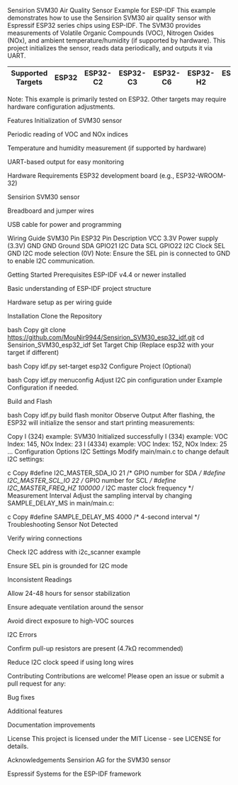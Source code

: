 Sensirion SVM30 Air Quality Sensor Example for ESP-IDF
This example demonstrates how to use the Sensirion SVM30 air quality sensor with Espressif ESP32 series chips using ESP-IDF. The SVM30 provides measurements of Volatile Organic Compounds (VOC), Nitrogen Oxides (NOx), and ambient temperature/humidity (if supported by hardware). This project initializes the sensor, reads data periodically, and outputs it via UART.

| Supported Targets | ESP32 | ESP32-C2 | ESP32-C3 | ESP32-C6 | ESP32-H2 | ESP32-P4 | ESP32-S2 | ESP32-S3 |
| ----------------- | ----- | -------- | -------- | -------- | -------- | -------- | -------- | -------- |

Note: This example is primarily tested on ESP32. Other targets may require hardware configuration adjustments.

Features
Initialization of SVM30 sensor

Periodic reading of VOC and NOx indices

Temperature and humidity measurement (if supported by hardware)

UART-based output for easy monitoring

Hardware Requirements
ESP32 development board (e.g., ESP32-WROOM-32)

Sensirion SVM30 sensor

Breadboard and jumper wires

USB cable for power and programming

Wiring Guide
SVM30 Pin	ESP32 Pin	Description
VCC	3.3V	Power supply (3.3V)
GND	GND	Ground
SDA	GPIO21	I2C Data
SCL	GPIO22	I2C Clock
SEL	GND	I2C mode selection (0V)
Note: Ensure the SEL pin is connected to GND to enable I2C communication.

Getting Started
Prerequisites
ESP-IDF v4.4 or newer installed

Basic understanding of ESP-IDF project structure

Hardware setup as per wiring guide

Installation
Clone the Repository

bash
Copy
git clone https://github.com/MouNir9944/Sensirion_SVM30_esp32_idf.git
cd Sensirion_SVM30_esp32_idf
Set Target Chip (Replace esp32 with your target if different)

bash
Copy
idf.py set-target esp32
Configure Project (Optional)

bash
Copy
idf.py menuconfig
Adjust I2C pin configuration under Example Configuration if needed.

Build and Flash

bash
Copy
idf.py build flash monitor
Observe Output
After flashing, the ESP32 will initialize the sensor and start printing measurements:

Copy
I (324) example: SVM30 Initialized successfully
I (334) example: VOC Index: 145, NOx Index: 23
I (4334) example: VOC Index: 152, NOx Index: 25
...
Configuration Options
I2C Settings
Modify main/main.c to change default I2C settings:

c
Copy
#define I2C_MASTER_SDA_IO         21      /* GPIO number for SDA */
#define I2C_MASTER_SCL_IO         22      /* GPIO number for SCL */
#define I2C_MASTER_FREQ_HZ        100000  /* I2C master clock frequency */
Measurement Interval
Adjust the sampling interval by changing SAMPLE_DELAY_MS in main/main.c:

c
Copy
#define SAMPLE_DELAY_MS 4000  /* 4-second interval */
Troubleshooting
Sensor Not Detected

Verify wiring connections

Check I2C address with i2c_scanner example

Ensure SEL pin is grounded for I2C mode

Inconsistent Readings

Allow 24-48 hours for sensor stabilization

Ensure adequate ventilation around the sensor

Avoid direct exposure to high-VOC sources

I2C Errors

Confirm pull-up resistors are present (4.7kΩ recommended)

Reduce I2C clock speed if using long wires

Contributing
Contributions are welcome! Please open an issue or submit a pull request for any:

Bug fixes

Additional features

Documentation improvements

License
This project is licensed under the MIT License - see LICENSE for details.

Acknowledgements
Sensirion AG for the SVM30 sensor

Espressif Systems for the ESP-IDF framework
